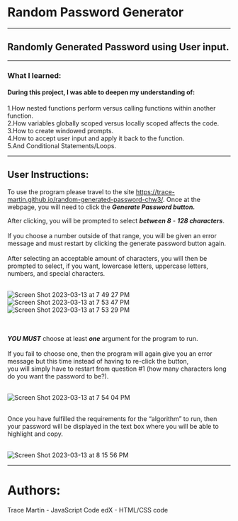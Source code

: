# Random Password Generator
<hr>

## Randomly Generated Password using User input.

<hr>

### What I learned:

#### During this project, I was able to deepen my understanding of:

1.How nested functions perform versus calling functions within another function.<br>
2.How variables globally scoped versus locally scoped affects the code.<br>
3.How to create windowed prompts.<br>
4.How to accept user input and apply it back to the function.<br>
5.And Conditional Statements/Loops.<br>
<hr>

## User Instructions:

To use the program please travel to the site https://trace-martin.github.io/random-generated-password-chw3/.
Once at the webpage, you will need to click the ***Generate Password button.*** <br>

After clicking, you will be prompted to select ***between 8*** - ***128 characters***. <br><br>
If you choose a number outside of that range, you will be given an error message and must restart by clicking the generate password button again.<br><br>
After selecting an acceptable amount of characters, you will then be prompted to select, if you want, lowercase letters, uppercase letters, numbers, and special characters. <br><br>

![Screen Shot 2023-03-13 at 7 49 27 PM](https://user-images.githubusercontent.com/123417800/224871694-8a1d379b-9a7b-47e8-8f8a-653a338a5791.png)
![Screen Shot 2023-03-13 at 7 53 47 PM](https://user-images.githubusercontent.com/123417800/224875200-f44a3189-b594-4781-8796-b6fd04f538d6.png)
![Screen Shot 2023-03-13 at 7 53 29 PM](https://user-images.githubusercontent.com/123417800/224875567-1f968a07-76f4-47ea-85e4-7f2643cc2316.png)

<br><br>
***YOU MUST*** choose at least ***one*** argument for the program to run.<br><br>
If you fail to choose one, then the program will again give you an error message but this time instead of having to re-click the button,<br>
you will simply have to restart from question #1 (how many characters long do you want the password to be?).<br><br>

![Screen Shot 2023-03-13 at 7 54 04 PM](https://user-images.githubusercontent.com/123417800/224875032-b14605d1-24fa-4dd7-b8fd-331238bf66dd.png)

<br>
Once you have fulfilled the requirements for the “algorithm” to run, then your password will be displayed in the text box where you will be able to highlight and copy.<br><br>

![Screen Shot 2023-03-13 at 8 15 56 PM](https://user-images.githubusercontent.com/123417800/224878729-44f3f780-b7c5-400b-9252-8d5f01f6375c.png)

<hr>

# Authors:
Trace Martin - JavaScript Code
edX - HTML/CSS code
